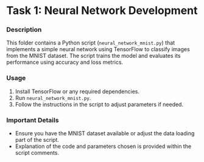 # Task 1: Neural Network Development

### Description
This folder contains a Python script (`neural_network_mnist.py`) that implements a simple neural network using TensorFlow to classify images from the MNIST dataset. The script trains the model and evaluates its performance using accuracy and loss metrics.

### Usage
1. Install TensorFlow or any required dependencies.
2. Run `neural_network_mnist.py`.
3. Follow the instructions in the script to adjust parameters if needed.

### Important Details
- Ensure you have the MNIST dataset available or adjust the data loading part of the script.
- Explanation of the code and parameters chosen is provided within the script comments.
